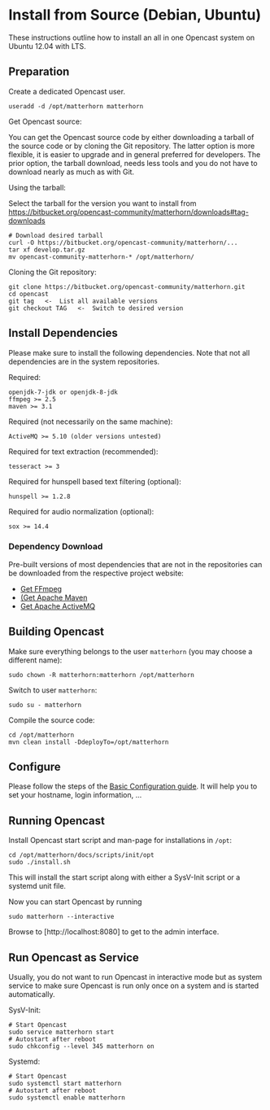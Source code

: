Install from Source (Debian, Ubuntu)
====================================

These instructions outline how to install an all in one Opencast system on Ubuntu 12.04 with LTS.

Preparation
-----------

Create a dedicated Opencast user.

    useradd -d /opt/matterhorn matterhorn

Get Opencast source:

You can get the Opencast source code by either downloading a tarball of the source code or by cloning the Git
repository. The latter option is more flexible, it is easier to upgrade and in general preferred for developers. The
prior option, the tarball download, needs less tools and you do not have to download nearly as much as with Git.

Using the tarball:

Select the tarball for the version you want to install from
https://bitbucket.org/opencast-community/matterhorn/downloads#tag-downloads

    # Download desired tarball
    curl -O https://bitbucket.org/opencast-community/matterhorn/...
    tar xf develop.tar.gz
    mv opencast-community-matterhorn-* /opt/matterhorn/

Cloning the Git repository:

    git clone https://bitbucket.org/opencast-community/matterhorn.git
    cd opencast
    git tag   <-  List all available versions
    git checkout TAG   <-  Switch to desired version


Install Dependencies
--------------------

Please make sure to install the following dependencies. Note that not all dependencies are in the system repositories.

Required:

    openjdk-7-jdk or openjdk-8-jdk
    ffmpeg >= 2.5
    maven >= 3.1

Required (not necessarily on the same machine):

    ActiveMQ >= 5.10 (older versions untested)

Required for text extraction (recommended):

    tesseract >= 3

Required for hunspell based text filtering (optional):

    hunspell >= 1.2.8

Required for audio normalization (optional):

    sox >= 14.4

### Dependency Download

Pre-built versions of most dependencies that are not in the repositories can be downloaded from the respective project
website:

 - [Get FFmpeg](http://ffmpeg.org/download.html)
 - [(Get Apache Maven](https://maven.apache.org/download.cgi)
 - [Get Apache ActiveMQ](http://activemq.apache.org/download.html)


Building Opencast
-----------------

Make sure everything belongs to the user `matterhorn` (you may choose a different name):

    sudo chown -R matterhorn:matterhorn /opt/matterhorn

Switch to user `matterhorn`:

    sudo su - matterhorn

Compile the source code:

    cd /opt/matterhorn
    mvn clean install -DdeployTo=/opt/matterhorn


Configure
---------

Please follow the steps of the [Basic Configuration guide](../configuration/basic.md). It will help you to set your
hostname, login information, …


Running Opencast
----------------

Install Opencast start script and man-page for installations in `/opt`:

    cd /opt/matterhorn/docs/scripts/init/opt
    sudo ./install.sh

This will install the start script along with either a SysV-Init script or a
systemd unit file.

Now you can start Opencast by running

    sudo matterhorn --interactive

Browse to [http://localhost:8080] to get to the admin interface.


Run Opencast as Service
-----------------------

Usually, you do not want to run Opencast in interactive mode but as system service to make sure Opencast is run only
once on a system and is started automatically.

SysV-Init:

    # Start Opencast
    sudo service matterhorn start
    # Autostart after reboot
    sudo chkconfig --level 345 matterhorn on

Systemd:

    # Start Opencast
    sudo systemctl start matterhorn
    # Autostart after reboot
    sudo systemctl enable matterhorn
